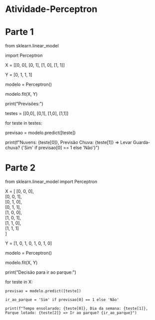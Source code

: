# Atividade-Perceptron
# Parte 1

from sklearn.linear_model 

import Perceptron

X = [[0, 0], [0, 1], [1, 0], [1, 1]]

Y = [0, 1, 1, 1]

modelo = Perceptron()

modelo.fit(X, Y)

print("Previsões:")

testes = [[0,0], [0,1], [1,0], [1,1]]

for teste in testes:

  previsao = modelo.predict([teste])
  
  print(f"Nuvens: {teste[0]}, Previsão Chuva: {teste[1]} => Levar Guarda-chuva? {'Sim' if previsao[0] == 1 else 'Não'}")

# Parte 2

from sklearn.linear_model import Perceptron

X = [
    [0, 0, 0],  
    [0, 0, 1],  
    [0, 1, 0],  
    [0, 1, 1],  
    [1, 0, 0],  
    [1, 0, 1],  
    [1, 1, 0],  
    [1, 1, 1]   
]

Y = [1, 0, 1, 0, 1, 0, 1, 0]

modelo = Perceptron()

modelo.fit(X, Y)

print("Decisão para ir ao parque:")

for teste in X:

    previsao = modelo.predict([teste])
    
    ir_ao_parque = 'Sim' if previsao[0] == 1 else 'Não'
    
    print(f"Tempo ensolarado: {teste[0]}, Dia da semana: {teste[1]}, Parque lotado: {teste[2]} => Ir ao parque? {ir_ao_parque}")
